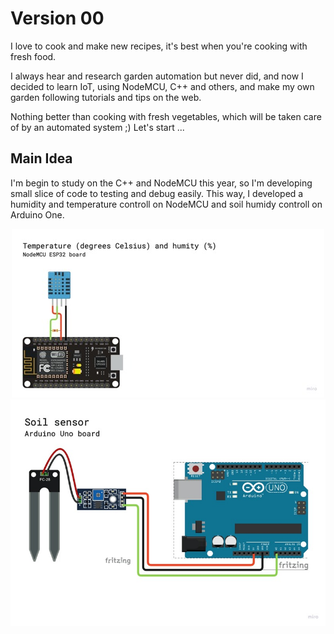 # Version 00

I love to cook and make new recipes, it's best when you're cooking with fresh food.

I always hear and research garden automation but never did, and now I decided to learn IoT, using NodeMCU, C++ and others, and make my own garden following tutorials and tips on the web.

Nothing better than cooking with fresh vegetables, which will be taken care of by an automated system ;) Let's start ...

## Main Idea

I'm begin to study on the C++ and NodeMCU this year, so I'm developing small slice of code to testing and debug easily. This way, I developed a humidity and temperature controll on NodeMCU and soil humidy controll on Arduino One.

<center>
  <img src="https://github.com/marcelo559/vegetable-garden/blob/main/version-00-Sensors/humidity-temperature-sensor/draw-th-sensor-Vegetable-Garden-Version-00.jpg" />

  <img src="https://github.com/marcelo559/vegetable-garden/blob/main/version-00-Sensors/soil-moisture-sensor/draw-soil-sensor-Vegetable-Garden-Version-00.jpg" />
</center>
